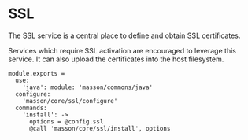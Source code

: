 
# SSL

The SSL service is a central place to define and obtain SSL certificates.

Services which require SSL activation are encouraged to leverage this service. It
can also upload the certificates into the host filesystem.

    module.exports =
      use:
        'java': module: 'masson/commons/java'
      configure:
        'masson/core/ssl/configure'
      commands:
        'install': ->
          options = @config.ssl
          @call 'masson/core/ssl/install', options
